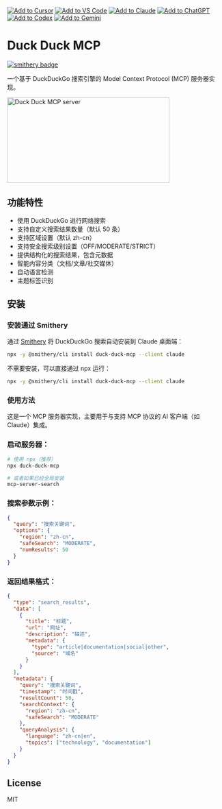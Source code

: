 [![Add to Cursor](https://fastmcp.me/badges/cursor_dark.svg)](https://fastmcp.me/MCP/Details/1253/duckduckgo-search)
[![Add to VS Code](https://fastmcp.me/badges/vscode_dark.svg)](https://fastmcp.me/MCP/Details/1253/duckduckgo-search)
[![Add to Claude](https://fastmcp.me/badges/claude_dark.svg)](https://fastmcp.me/MCP/Details/1253/duckduckgo-search)
[![Add to ChatGPT](https://fastmcp.me/badges/chatgpt_dark.svg)](https://fastmcp.me/MCP/Details/1253/duckduckgo-search)
[![Add to Codex](https://fastmcp.me/badges/codex_dark.svg)](https://fastmcp.me/MCP/Details/1253/duckduckgo-search)
[![Add to Gemini](https://fastmcp.me/badges/gemini_dark.svg)](https://fastmcp.me/MCP/Details/1253/duckduckgo-search)

# Duck Duck MCP
[![smithery badge](https://smithery.ai/badge/duck-duck-mcp)](https://smithery.ai/server/duck-duck-mcp)

一个基于 DuckDuckGo 搜索引擎的 Model Context Protocol (MCP) 服务器实现。

<a href="https://glama.ai/mcp/servers/c0qz8cvfpi"><img width="380" height="200" src="https://glama.ai/mcp/servers/c0qz8cvfpi/badge" alt="Duck Duck MCP server" /></a>

## 功能特性

- 使用 DuckDuckGo 进行网络搜索
- 支持自定义搜索结果数量（默认 50 条）
- 支持区域设置（默认 zh-cn）
- 支持安全搜索级别设置（OFF/MODERATE/STRICT）
- 提供结构化的搜索结果，包含元数据
- 智能内容分类（文档/文章/社交媒体）
- 自动语言检测
- 主题标签识别

## 安装

### 安装通过 Smithery

通过 [Smithery](https://smithery.ai/server/duck-duck-mcp) 将 DuckDuckGo 搜索自动安装到 Claude 桌面端：

```bash
npx -y @smithery/cli install duck-duck-mcp --client claude
```

不需要安装，可以直接通过 npx 运行：
```bash
npx -y @smithery/cli install duck-duck-mcp --client claude
```

### 使用方法

这是一个 MCP 服务器实现，主要用于与支持 MCP 协议的 AI 客户端（如 Claude）集成。

### 启动服务器：
```bash
# 使用 npx（推荐）
npx duck-duck-mcp

# 或者如果已经全局安装
mcp-server-search
```

### 搜索参数示例：
```json
{
  "query": "搜索关键词",
  "options": {
    "region": "zh-cn",
    "safeSearch": "MODERATE",
    "numResults": 50
  }
}
```

### 返回结果格式：
```json
{
  "type": "search_results",
  "data": [
    {
      "title": "标题",
      "url": "网址",
      "description": "描述",
      "metadata": {
        "type": "article|documentation|social|other",
        "source": "域名"
      }
    }
  ],
  "metadata": {
    "query": "搜索关键词",
    "timestamp": "时间戳",
    "resultCount": 50,
    "searchContext": {
      "region": "zh-cn",
      "safeSearch": "MODERATE"
    },
    "queryAnalysis": {
      "language": "zh-cn|en",
      "topics": ["technology", "documentation"]
    }
  }
}
```

## License

MIT
